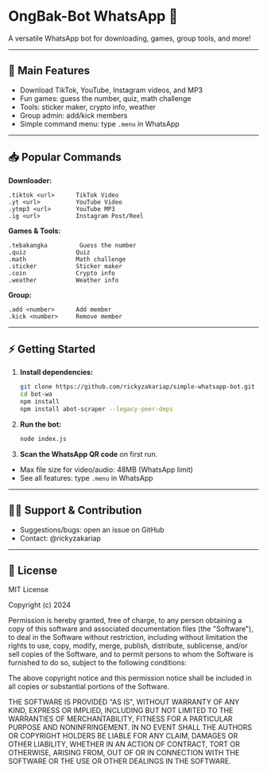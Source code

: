 # OngBak-Bot WhatsApp 🤖

A versatile WhatsApp bot for downloading, games, group tools, and more!

---

## 🚀 Main Features
- Download TikTok, YouTube, Instagram videos, and MP3
- Fun games: guess the number, quiz, math challenge
- Tools: sticker maker, crypto info, weather
- Group admin: add/kick members
- Simple command menu: type `.menu` in WhatsApp

---

## 📥 Popular Commands

**Downloader:**
```
.tiktok <url>      TikTok Video
.yt <url>          YouTube Video
.ytmp3 <url>       YouTube MP3
.ig <url>          Instagram Post/Reel
```

**Games & Tools:**
```
.tebakangka         Guess the number
.quiz              Quiz
.math              Math challenge
.sticker           Sticker maker
.coin              Crypto info
.weather           Weather info
```

**Group:**
```
.add <number>      Add member
.kick <number>     Remove member
```

---

## ⚡️ Getting Started

1. **Install dependencies:**
   ```bash
   git clone https://github.com/rickyzakariap/simple-whatsapp-bot.git
   cd bot-wa
   npm install
   npm install abot-scraper --legacy-peer-deps
   ```
2. **Run the bot:**
   ```bash
   node index.js
   ```
3. **Scan the WhatsApp QR code** on first run.

- Max file size for video/audio: 48MB (WhatsApp limit)
- See all features: type `.menu` in WhatsApp

---

## 🙋‍♂️ Support & Contribution
- Suggestions/bugs: open an issue on GitHub
- Contact: @rickyzakariap

---

## 📄 License

MIT License

Copyright (c) 2024

Permission is hereby granted, free of charge, to any person obtaining a copy
of this software and associated documentation files (the "Software"), to deal
in the Software without restriction, including without limitation the rights
to use, copy, modify, merge, publish, distribute, sublicense, and/or sell
copies of the Software, and to permit persons to whom the Software is
furnished to do so, subject to the following conditions:

The above copyright notice and this permission notice shall be included in all
copies or substantial portions of the Software.

THE SOFTWARE IS PROVIDED "AS IS", WITHOUT WARRANTY OF ANY KIND, EXPRESS OR
IMPLIED, INCLUDING BUT NOT LIMITED TO THE WARRANTIES OF MERCHANTABILITY,
FITNESS FOR A PARTICULAR PURPOSE AND NONINFRINGEMENT. IN NO EVENT SHALL THE
AUTHORS OR COPYRIGHT HOLDERS BE LIABLE FOR ANY CLAIM, DAMAGES OR OTHER
LIABILITY, WHETHER IN AN ACTION OF CONTRACT, TORT OR OTHERWISE, ARISING FROM,
OUT OF OR IN CONNECTION WITH THE SOFTWARE OR THE USE OR OTHER DEALINGS IN THE
SOFTWARE.
``` 
